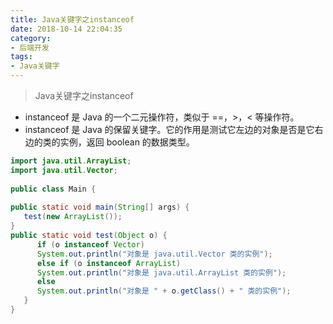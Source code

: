```yaml
---
title: Java关键字之instanceof
date: 2018-10-14 22:04:35
category: 
- 后端开发
tags: 
- Java关键字
---
```


> Java关键字之instanceof

- instanceof 是 Java 的一个二元操作符，类似于 ==，>，< 等操作符。
- instanceof 是 Java 的保留关键字。它的作用是测试它左边的对象是否是它右边的类的实例，返回 boolean 的数据类型。

<!-- more -->

```java
import java.util.ArrayList;
import java.util.Vector;
 
public class Main {
 
public static void main(String[] args) {
   test(new ArrayList());
}
public static void test(Object o) {
      if (o instanceof Vector)
      System.out.println("对象是 java.util.Vector 类的实例");
      else if (o instanceof ArrayList)
      System.out.println("对象是 java.util.ArrayList 类的实例");
      else
      System.out.println("对象是 " + o.getClass() + " 类的实例");
   }
}
```
